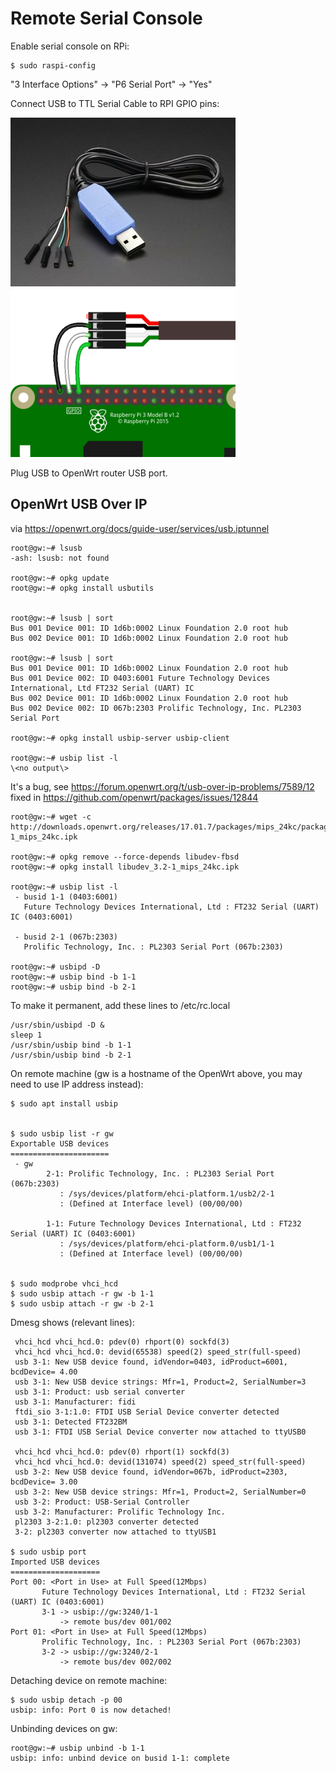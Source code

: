 # Remote Serial Console

Enable serial console on RPi:
```text
$ sudo raspi-config
```
"3 Interface Options" -> "P6 Serial Port" -> "Yes"

Connect USB to TTL Serial Cable to RPI GPIO pins:

![USB to TTL Cable](img/usbttl-cable.png?raw=true "USB to TTL Cable")
![Serial GPIO](img/gpiottl.png?raw=true "Serial GPIO")

Plug USB to OpenWrt router USB port.

## OpenWrt USB Over IP

via https://openwrt.org/docs/guide-user/services/usb.iptunnel

```text
root@gw:~# lsusb
-ash: lsusb: not found

root@gw:~# opkg update
root@gw:~# opkg install usbutils


root@gw:~# lsusb | sort
Bus 001 Device 001: ID 1d6b:0002 Linux Foundation 2.0 root hub
Bus 002 Device 001: ID 1d6b:0002 Linux Foundation 2.0 root hub

root@gw:~# lsusb | sort
Bus 001 Device 001: ID 1d6b:0002 Linux Foundation 2.0 root hub
Bus 001 Device 002: ID 0403:6001 Future Technology Devices International, Ltd FT232 Serial (UART) IC
Bus 002 Device 001: ID 1d6b:0002 Linux Foundation 2.0 root hub
Bus 002 Device 002: ID 067b:2303 Prolific Technology, Inc. PL2303 Serial Port

root@gw:~# opkg install usbip-server usbip-client

root@gw:~# usbip list -l
\<no output\>
```

It's a bug,
see https://forum.openwrt.org/t/usb-over-ip-problems/7589/12
fixed in https://github.com/openwrt/packages/issues/12844

```text
root@gw:~# wget -c http://downloads.openwrt.org/releases/17.01.7/packages/mips_24kc/packages/libudev_3.2-1_mips_24kc.ipk

root@gw:~# opkg remove --force-depends libudev-fbsd
root@gw:~# opkg install libudev_3.2-1_mips_24kc.ipk

root@gw:~# usbip list -l
 - busid 1-1 (0403:6001)
   Future Technology Devices International, Ltd : FT232 Serial (UART) IC (0403:6001)

 - busid 2-1 (067b:2303)
   Prolific Technology, Inc. : PL2303 Serial Port (067b:2303)

root@gw:~# usbipd -D
root@gw:~# usbip bind -b 1-1
root@gw:~# usbip bind -b 2-1
```

To make it permanent, add these lines to /etc/rc.local
```text
/usr/sbin/usbipd -D &
sleep 1
/usr/sbin/usbip bind -b 1-1
/usr/sbin/usbip bind -b 2-1
```

On remote machine (gw is a hostname of the OpenWrt above, you may need to use IP address instead):

```text
$ sudo apt install usbip


$ sudo usbip list -r gw
Exportable USB devices
======================
 - gw
        2-1: Prolific Technology, Inc. : PL2303 Serial Port (067b:2303)
           : /sys/devices/platform/ehci-platform.1/usb2/2-1
           : (Defined at Interface level) (00/00/00)

        1-1: Future Technology Devices International, Ltd : FT232 Serial (UART) IC (0403:6001)
           : /sys/devices/platform/ehci-platform.0/usb1/1-1
           : (Defined at Interface level) (00/00/00)


$ sudo modprobe vhci_hcd
$ sudo usbip attach -r gw -b 1-1
$ sudo usbip attach -r gw -b 2-1
```

Dmesg shows (relevant lines):
```text
 vhci_hcd vhci_hcd.0: pdev(0) rhport(0) sockfd(3)
 vhci_hcd vhci_hcd.0: devid(65538) speed(2) speed_str(full-speed)
 usb 3-1: New USB device found, idVendor=0403, idProduct=6001, bcdDevice= 4.00
 usb 3-1: New USB device strings: Mfr=1, Product=2, SerialNumber=3
 usb 3-1: Product: usb serial converter
 usb 3-1: Manufacturer: fidi
 ftdi_sio 3-1:1.0: FTDI USB Serial Device converter detected
 usb 3-1: Detected FT232BM
 usb 3-1: FTDI USB Serial Device converter now attached to ttyUSB0

 vhci_hcd vhci_hcd.0: pdev(0) rhport(1) sockfd(3)
 vhci_hcd vhci_hcd.0: devid(131074) speed(2) speed_str(full-speed)
 usb 3-2: New USB device found, idVendor=067b, idProduct=2303, bcdDevice= 3.00
 usb 3-2: New USB device strings: Mfr=1, Product=2, SerialNumber=0
 usb 3-2: Product: USB-Serial Controller
 usb 3-2: Manufacturer: Prolific Technology Inc.
 pl2303 3-2:1.0: pl2303 converter detected
 3-2: pl2303 converter now attached to ttyUSB1

$ sudo usbip port
Imported USB devices
====================
Port 00: <Port in Use> at Full Speed(12Mbps)
       Future Technology Devices International, Ltd : FT232 Serial (UART) IC (0403:6001)
       3-1 -> usbip://gw:3240/1-1
           -> remote bus/dev 001/002
Port 01: <Port in Use> at Full Speed(12Mbps)
       Prolific Technology, Inc. : PL2303 Serial Port (067b:2303)
       3-2 -> usbip://gw:3240/2-1
           -> remote bus/dev 002/002
```

Detaching device on remote machine:
```text
$ sudo usbip detach -p 00
usbip: info: Port 0 is now detached!
```

Unbinding devices on gw:
```text
root@gw:~# usbip unbind -b 1-1
usbip: info: unbind device on busid 1-1: complete
```
